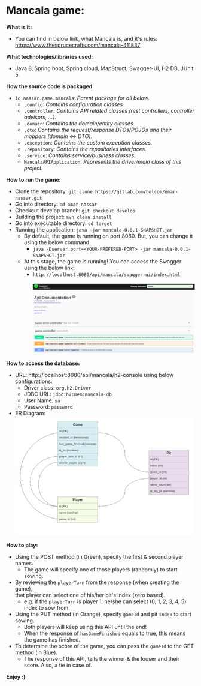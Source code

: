 # Mancala game:  

**What is it:**
- You can find in below link, what Mancala is, and it's rules:
  https://www.thesprucecrafts.com/mancala-411837

**What technologies/libraries used:**

- Java 8, Spring boot, Spring cloud, MapStruct, Swagger-UI, H2 DB, JUnit 5.


**How the source code is packaged:**
- `io.nassar.game.mancala`: _Parent package for all below._<br>
  - `.config`: _Contains configuration classes._<br>
  - `.controller`: _Contains API related classes (rest controllers, controller advisors, ...)._<br>
  - `.domain`: _Contains the domain/entity classes._ <br>
  - `.dto`: _Contains the request/response DTOs/POJOs and their mappers (domain <-> DTO)._
  - `.exception`: _Contains the custom exception classes._
  - `.repository`: _Contains the repositories interfaces._
  - `.service`: _Contains service/business classes._
  - `MancalaAPIApplication`: _Represents the driver/main class of this project._

**How to run the game:**

- Clone the repository: `git clone https://gitlab.com/bolcom/omar-nassar.git`
- Go into directory: `cd omar-nassar`
- Checkout develop branch: `git checkout develop`
- Building the project: `mvn clean install`
- Go into executable directory: `cd target`
- Running the application: `java -jar mancala-0.0.1-SNAPSHOT.jar`
  - By default, the game is running on port 8080. But, you can change it using the below command:
      - `java -Dserver.port=<YOUR-PREFERED-PORT> -jar mancala-0.0.1-SNAPSHOT.jar`
  - At this stage, the game is running! You can access the Swagger using the below link:
    - `http://localhost:8080/api/mancala/swagger-ui/index.html` <br>
      <br>
  ![swagger-ui.png](swagger-ui.png)


**How to access the database:** <br>
- URL: http://localhost:8080/api/mancala/h2-console
  using below configurations:
  - Driver class: `org.h2.Driver`
  - JDBC URL: `jdbc:h2:mem:mancala-db`
  - User Name: `sa`
  - Password: `password`
- ER Diagram: <br>
![erDiagram.png](erDiagram.png)


**How to play:**

- Using the POST method (in Green), specify the first & second player names.
    - The game will specify one of those players (randomly) to start sowing. 
- By reviewing the `playerTurn` from the response (when creating the game), <br> that player can select one of his/her pit's index (zero based). 
  - e.g. if the `playerTurn` is player 1, he/she can select (0, 1, 2, 3, 4, 5) index to sow from.
- Using the PUT method (in Orange), specify `gameId` and pit `index` to start sowing.
    - Both players will keep using this API until the end!
    - When the response of `hasGameFinished` equals to true, this means the game has finished.
- To determine the score of the game, you can pass the `gameId` to the GET method (in Blue).
    - The response of this API, tells the winner & the looser and their score. Also, a tie in case of.

**Enjoy :)**